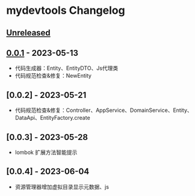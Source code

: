 <!-- Keep a Changelog guide -> https://keepachangelog.com -->

# mydevtools Changelog

## [Unreleased]

## [0.0.1] - 2023-05-13

- 代码生成器：Entity、EntityDTO、Js代理类
- 代码规范检查&修复：NewEntity

## [0.0.2] - 2023-05-21

- 代码规范检查&修复：Controller、AppService、DomainService、Entity、DataApi、EntityFactory.create

## [0.0.3] - 2023-05-28

- lombok 扩展方法智能提示

## [0.0.4] - 2023-06-04

- 资源管理器增加虚拟目录显示元数据、js

[Unreleased]: https://github.com/h598937749/mydevtools/compare/v0.0.1...HEAD

[0.0.1]: https://github.com/h598937749/mydevtools/commits/v0.0.1

[Unreleased]: https://github.com/h598937749/mydevtools/compare/v0.0.1...HEAD

[0.0.1]: https://github.com/h598937749/mydevtools/commits/v0.0.1

[Unreleased]: https://github.com/h598937749/mydevtools/compare/v0.0.1...HEAD

[0.0.1]: https://github.com/h598937749/mydevtools/commits/v0.0.1
